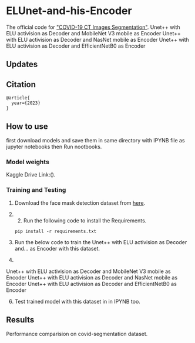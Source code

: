 # ELUnet-and-his-Encoder
The official code for ["COVID-19 CT Images Segmentation"](https://www.kaggle.com/competitions/covid-segmentation).
Unet++ with ELU activision as Decoder and MobileNet V3 mobile as  Encoder
Unet++ with ELU activision as Decoder and NasNet mobile as  Encoder
Unet++ with ELU activision as Decoder and EfficientNetB0 as  Encoder
## Updates
## Citation
```
@article{
  year={2023}
}
```
## How to use
first download models and save them in same directory with IPYNB file as jupyter notebooks then Run nootbooks.

### Model weights
Kaggle Drive Link:().

### Training and Testing
1) Download the face mask detection dataset from [here](https://www.kaggle.com/competitions/covid-segmentation).
2) 2) Run the following code to install the Requirements.

    `pip install -r requirements.txt`

3) Run the below code to train the Unet++ with ELU activision as Decoder and... as Encoder with this dataset.
4) 
Unet++ with ELU activision as Decoder and MobileNet V3 mobile as  Encoder
Unet++ with ELU activision as Decoder and NasNet mobile as  Encoder
Unet++ with ELU activision as Decoder and EfficientNetB0 as  Encoder

6) Test trained model with this dataset in in IPYNB too.

## Results
Performance comparision on covid-segmentation dataset.
